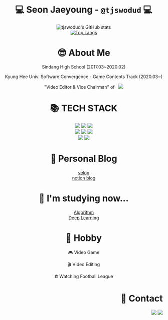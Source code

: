 # <div align="center"> 💻 Seon Jaeyoung - `@tjswodud` 💻 </div>

<div align="center">

![tjswodud's GitHub stats](https://github-readme-stats.vercel.app/api?username=tjswodud&show_icons=true&theme=cobalt)
<br>
[![Top Langs](https://github-readme-stats.vercel.app/api/top-langs/?username=tjswodud&layout=compact&theme=cobalt&langs_count=7)](https://github.com/anuraghazra/github-readme-stats)

</div>

# <div align="center"> 😎 About Me </div>

<div align="center">

Sindang High School (2017.03~2020.02)
<br>

Kyung Hee Univ. Software Convergence - Game Contents Track (2020.03~)
<br>

"Video Editor & Vice Chairman" of &nbsp; <a href="https://www.youtube.com/channel/UCoJhIFodUrsH8suAe0kYDzQ"><img src="https://img.shields.io/badge/SWTUBE-FF0000?style=for-the-badge&logo=youtube&logoColor=white"></a>
<br>

</div>

# <div align="center"> &#128218; TECH STACK </div>
<div align="center">
<img src="https://img.shields.io/badge/Python-3776AB?style=for-the-badge&logo=Python&logoColor=white">
<img src="https://img.shields.io/badge/C-A8B9CC?style=for-the-badge&logo=C&logoColor=white">
<img src="https://img.shields.io/badge/C++-00599C?style=for-the-badge&logo=C%2B%2B&logoColor=white">
<br>

<img src="https://img.shields.io/badge/Html-E34F26.svg?&style=for-the-badge&logo=HTML5&logoColor=white"/>
<img src="https://img.shields.io/badge/Css-1572B6.svg?&style=for-the-badge&logo=CSS3&logoColor=white"/>
<img src="https://img.shields.io/badge/Javascript-F7DF1E.svg?&style=for-the-badge&logo=Javascript&logoColor=white"/>
<br>

<img src="https://img.shields.io/badge/Unity-FFFFFF.svg?&style=for-the-badge&logo=Unity&logoColor=black"/>
<img src="https://img.shields.io/badge/Unreal Engine-0E1128.svg?&style=for-the-badge&logo=UnrealEngine&logoColor=white"/>
<br>
</div>

# <div align="center"> 📝 Personal Blog </div>

<div align="center">

[velog](https://velog.io/@tjswodud)
<br>
[notion blog](https://tjswodud.notion.site/)
<br>

</div>

# <div align="center"> 📖 I'm studying now... </div>

<div align="center">

[Algorithm](https://tjswodud.notion.site/Foundations-of-Algorithms-83ea5a52233e4120bb6b8b9845c7bec7)
<br>
[Deep Learning](https://velog.io/@tjswodud/%EB%94%A5%EB%9F%AC%EB%8B%9D-01.-%EC%84%A0%ED%98%95-%ED%9A%8C%EA%B7%80-Linear-Regression)
<br>

</div>

# <div align="center"> &#127955; Hobby </div>
<div align="center">

🎮 Video Game
<br>

🎬 Video Editing
<br>

⚽ Watching Football League
<br>

</div>


# <div align="right"> 🔗 Contact </div>

<div align="right">

<a href="https://www.instagram.com/jae_young.02" target="_blank"><img src="https://img.shields.io/badge/jae_young.02-white?style=round-square&logo=Instagram&logoColor=E4405F"/></a>
<a href="mailto:tjswodud85@gmail.com" target="_blank"><img src="https://img.shields.io/badge/Gmail-F07C3E?style=round-square&logo=Gmail&logoColor=EA4335"/></a>
<br>

</div>
